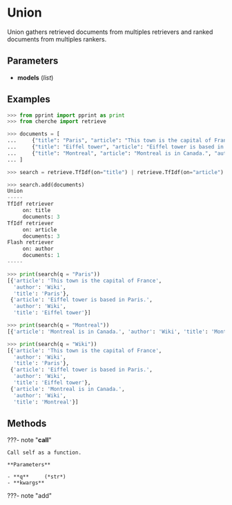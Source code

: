 # Union

Union gathers retrieved documents from multiples retrievers and ranked documents from multiples rankers.



## Parameters

- **models** (*list*)



## Examples

```python
>>> from pprint import pprint as print
>>> from cherche import retrieve

>>> documents = [
...     {"title": "Paris", "article": "This town is the capital of France", "author": "Wiki"},
...     {"title": "Eiffel tower", "article": "Eiffel tower is based in Paris.", "author": "Wiki"},
...     {"title": "Montreal", "article": "Montreal is in Canada.", "author": "Wiki"},
... ]

>>> search = retrieve.TfIdf(on="title") | retrieve.TfIdf(on="article")  | retrieve.Flash(on="author")

>>> search.add(documents)
Union
-----
TfIdf retriever
     on: title
     documents: 3
TfIdf retriever
     on: article
     documents: 3
Flash retriever
     on: author
     documents: 1
-----

>>> print(search(q = "Paris"))
[{'article': 'This town is the capital of France',
  'author': 'Wiki',
  'title': 'Paris'},
 {'article': 'Eiffel tower is based in Paris.',
  'author': 'Wiki',
  'title': 'Eiffel tower'}]

>>> print(search(q = "Montreal"))
[{'article': 'Montreal is in Canada.', 'author': 'Wiki', 'title': 'Montreal'}]

>>> print(search(q = "Wiki"))
[{'article': 'This town is the capital of France',
  'author': 'Wiki',
  'title': 'Paris'},
 {'article': 'Eiffel tower is based in Paris.',
  'author': 'Wiki',
  'title': 'Eiffel tower'},
 {'article': 'Montreal is in Canada.',
  'author': 'Wiki',
  'title': 'Montreal'}]
```

## Methods

???- note "__call__"

    Call self as a function.

    **Parameters**

    - **q**     (*str*)    
    - **kwargs**    
    
???- note "add"

